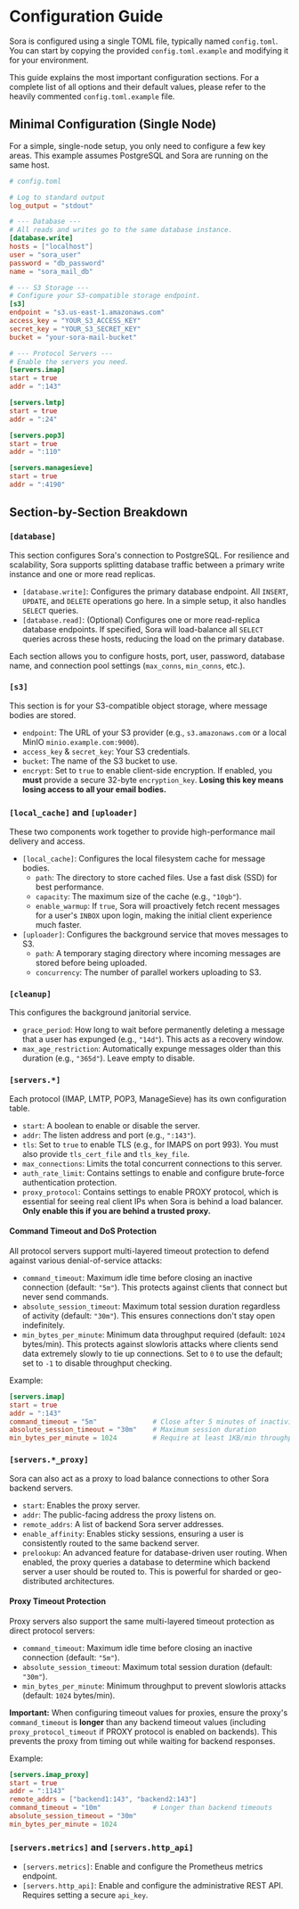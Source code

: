 # Configuration Guide

Sora is configured using a single TOML file, typically named `config.toml`. You can start by copying the provided `config.toml.example` and modifying it for your environment.

This guide explains the most important configuration sections. For a complete list of all options and their default values, please refer to the heavily commented `config.toml.example` file.

## Minimal Configuration (Single Node)

For a simple, single-node setup, you only need to configure a few key areas. This example assumes PostgreSQL and Sora are running on the same host.

```toml
# config.toml

# Log to standard output
log_output = "stdout"

# --- Database ---
# All reads and writes go to the same database instance.
[database.write]
hosts = ["localhost"]
user = "sora_user"
password = "db_password"
name = "sora_mail_db"

# --- S3 Storage ---
# Configure your S3-compatible storage endpoint.
[s3]
endpoint = "s3.us-east-1.amazonaws.com"
access_key = "YOUR_S3_ACCESS_KEY"
secret_key = "YOUR_S3_SECRET_KEY"
bucket = "your-sora-mail-bucket"

# --- Protocol Servers ---
# Enable the servers you need.
[servers.imap]
start = true
addr = ":143"

[servers.lmtp]
start = true
addr = ":24"

[servers.pop3]
start = true
addr = ":110"

[servers.managesieve]
start = true
addr = ":4190"
```

## Section-by-Section Breakdown

### `[database]`

This section configures Sora's connection to PostgreSQL. For resilience and scalability, Sora supports splitting database traffic between a primary write instance and one or more read replicas.

*   `[database.write]`: Configures the primary database endpoint. All `INSERT`, `UPDATE`, and `DELETE` operations go here. In a simple setup, it also handles `SELECT` queries.
*   `[database.read]`: (Optional) Configures one or more read-replica database endpoints. If specified, Sora will load-balance all `SELECT` queries across these hosts, reducing the load on the primary database.

Each section allows you to configure hosts, port, user, password, database name, and connection pool settings (`max_conns`, `min_conns`, etc.).

### `[s3]`

This section is for your S3-compatible object storage, where message bodies are stored.

*   `endpoint`: The URL of your S3 provider (e.g., `s3.amazonaws.com` or a local MinIO `minio.example.com:9000`).
*   `access_key` & `secret_key`: Your S3 credentials.
*   `bucket`: The name of the S3 bucket to use.
*   `encrypt`: Set to `true` to enable client-side encryption. If enabled, you **must** provide a secure 32-byte `encryption_key`. **Losing this key means losing access to all your email bodies.**

### `[local_cache]` and `[uploader]`

These two components work together to provide high-performance mail delivery and access.

*   `[local_cache]`: Configures the local filesystem cache for message bodies.
    *   `path`: The directory to store cached files. Use a fast disk (SSD) for best performance.
    *   `capacity`: The maximum size of the cache (e.g., `"10gb"`).
    *   `enable_warmup`: If `true`, Sora will proactively fetch recent messages for a user's `INBOX` upon login, making the initial client experience much faster.
*   `[uploader]`: Configures the background service that moves messages to S3.
    *   `path`: A temporary staging directory where incoming messages are stored before being uploaded.
    *   `concurrency`: The number of parallel workers uploading to S3.

### `[cleanup]`

This configures the background janitorial service.

*   `grace_period`: How long to wait before permanently deleting a message that a user has expunged (e.g., `"14d"`). This acts as a recovery window.
*   `max_age_restriction`: Automatically expunge messages older than this duration (e.g., `"365d"`). Leave empty to disable.

### `[servers.*]`

Each protocol (IMAP, LMTP, POP3, ManageSieve) has its own configuration table.

*   `start`: A boolean to enable or disable the server.
*   `addr`: The listen address and port (e.g., `":143"`).
*   `tls`: Set to `true` to enable TLS (e.g., for IMAPS on port 993). You must also provide `tls_cert_file` and `tls_key_file`.
*   `max_connections`: Limits the total concurrent connections to this server.
*   `auth_rate_limit`: Contains settings to enable and configure brute-force authentication protection.
*   `proxy_protocol`: Contains settings to enable PROXY protocol, which is essential for seeing real client IPs when Sora is behind a load balancer. **Only enable this if you are behind a trusted proxy.**

#### Command Timeout and DoS Protection

All protocol servers support multi-layered timeout protection to defend against various denial-of-service attacks:

*   `command_timeout`: Maximum idle time before closing an inactive connection (default: `"5m"`). This protects against clients that connect but never send commands.
*   `absolute_session_timeout`: Maximum total session duration regardless of activity (default: `"30m"`). This ensures connections don't stay open indefinitely.
*   `min_bytes_per_minute`: Minimum data throughput required (default: `1024` bytes/min). This protects against slowloris attacks where clients send data extremely slowly to tie up connections. Set to `0` to use the default; set to `-1` to disable throughput checking.

Example:
```toml
[servers.imap]
start = true
addr = ":143"
command_timeout = "5m"              # Close after 5 minutes of inactivity
absolute_session_timeout = "30m"    # Maximum session duration
min_bytes_per_minute = 1024         # Require at least 1KB/min throughput
```

### `[servers.*_proxy]`

Sora can also act as a proxy to load balance connections to other Sora backend servers.

*   `start`: Enables the proxy server.
*   `addr`: The public-facing address the proxy listens on.
*   `remote_addrs`: A list of backend Sora server addresses.
*   `enable_affinity`: Enables sticky sessions, ensuring a user is consistently routed to the same backend server.
*   `prelookup`: An advanced feature for database-driven user routing. When enabled, the proxy queries a database to determine which backend server a user should be routed to. This is powerful for sharded or geo-distributed architectures.

#### Proxy Timeout Protection

Proxy servers also support the same multi-layered timeout protection as direct protocol servers:

*   `command_timeout`: Maximum idle time before closing an inactive connection (default: `"5m"`).
*   `absolute_session_timeout`: Maximum total session duration (default: `"30m"`).
*   `min_bytes_per_minute`: Minimum throughput to prevent slowloris attacks (default: `1024` bytes/min).

**Important:** When configuring timeout values for proxies, ensure the proxy's `command_timeout` is **longer** than any backend timeout values (including `proxy_protocol_timeout` if PROXY protocol is enabled on backends). This prevents the proxy from timing out while waiting for backend responses.

Example:
```toml
[servers.imap_proxy]
start = true
addr = ":1143"
remote_addrs = ["backend1:143", "backend2:143"]
command_timeout = "10m"             # Longer than backend timeouts
absolute_session_timeout = "30m"
min_bytes_per_minute = 1024
```

### `[servers.metrics]` and `[servers.http_api]`

*   `[servers.metrics]`: Enable and configure the Prometheus metrics endpoint.
*   `[servers.http_api]`: Enable and configure the administrative REST API. Requires setting a secure `api_key`.

